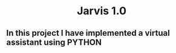 <h1 align="center">Jarvis 1.0</h1>

<h2>In this project I have implemented a virtual assistant using <b>PYTHON </h2>
